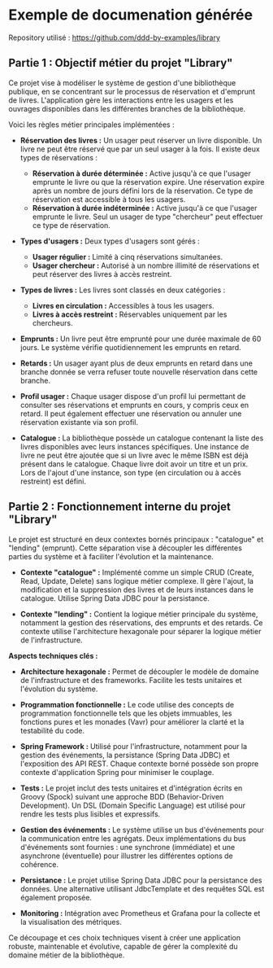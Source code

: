 # Exemple de documenation générée
Repository utilisé : https://github.com/ddd-by-examples/library

## Partie 1 : Objectif métier du projet "Library"

Ce projet vise à modéliser le système de gestion d'une bibliothèque publique, en se concentrant sur le processus de réservation et d'emprunt de livres.  L'application gère les interactions entre les usagers et les ouvrages disponibles dans les différentes branches de la bibliothèque.

Voici les règles métier principales implémentées :

* **Réservation des livres :** Un usager peut réserver un livre disponible. Un livre ne peut être réservé que par un seul usager à la fois.  Il existe deux types de réservations :
    * **Réservation à durée déterminée :**  Active jusqu'à ce que l'usager emprunte le livre ou que la réservation expire. Une réservation expire après un nombre de jours défini lors de la réservation.  Ce type de réservation est accessible à tous les usagers.
    * **Réservation à durée indéterminée :** Active jusqu'à ce que l'usager emprunte le livre. Seul un usager de type "chercheur" peut effectuer ce type de réservation.

* **Types d'usagers :**  Deux types d'usagers sont gérés :
    * **Usager régulier :** Limité à cinq réservations simultanées.
    * **Usager chercheur :**  Autorisé à un nombre illimité de réservations et peut réserver des livres à accès restreint.

* **Types de livres :**  Les livres sont classés en deux catégories :
    * **Livres en circulation :** Accessibles à tous les usagers.
    * **Livres à accès restreint :**  Réservables uniquement par les chercheurs.

* **Emprunts :** Un livre peut être emprunté pour une durée maximale de 60 jours.  Le système vérifie quotidiennement les emprunts en retard.

* **Retards :** Un usager ayant plus de deux emprunts en retard dans une branche donnée se verra refuser toute nouvelle réservation dans cette branche.

* **Profil usager :**  Chaque usager dispose d'un profil lui permettant de consulter ses réservations et emprunts en cours, y compris ceux en retard.  Il peut également effectuer une réservation ou annuler une réservation existante via son profil.

* **Catalogue :** La bibliothèque possède un catalogue contenant la liste des livres disponibles avec leurs instances spécifiques. Une instance de livre ne peut être ajoutée que si un livre avec le même ISBN est déjà présent dans le catalogue.  Chaque livre doit avoir un titre et un prix. Lors de l'ajout d'une instance, son type (en circulation ou à accès restreint) est défini.


## Partie 2 : Fonctionnement interne du projet "Library"

Le projet est structuré en deux contextes bornés principaux :  "catalogue" et "lending" (emprunt).  Cette séparation vise à découpler les différentes parties du système et à faciliter l'évolution et la maintenance.

* **Contexte "catalogue" :**  Implémenté comme un simple CRUD (Create, Read, Update, Delete) sans logique métier complexe.  Il gère l'ajout, la modification et la suppression des livres et de leurs instances dans le catalogue.  Utilise Spring Data JDBC pour la persistance.

* **Contexte "lending" :**  Contient la logique métier principale du système, notamment la gestion des réservations, des emprunts et des retards.  Ce contexte utilise l'architecture hexagonale pour séparer la logique métier de l'infrastructure.

**Aspects techniques clés :**

* **Architecture hexagonale :**  Permet de découpler le modèle de domaine de l'infrastructure et des frameworks.  Facilite les tests unitaires et l'évolution du système.

* **Programmation fonctionnelle :**  Le code utilise des concepts de programmation fonctionnelle tels que les objets immuables, les fonctions pures et les monades (Vavr) pour améliorer la clarté et la testabilité du code.

* **Spring Framework :**  Utilisé pour l'infrastructure, notamment pour la gestion des événements, la persistance (Spring Data JDBC) et l'exposition des API REST.  Chaque contexte borné possède son propre contexte d'application Spring pour minimiser le couplage.

* **Tests :**  Le projet inclut des tests unitaires et d'intégration écrits en Groovy (Spock) suivant une approche BDD (Behavior-Driven Development).  Un DSL (Domain Specific Language) est utilisé pour rendre les tests plus lisibles et expressifs.

* **Gestion des événements :**  Le système utilise un bus d'événements pour la communication entre les agrégats.  Deux implémentations du bus d'événements sont fournies : une synchrone (immédiate) et une asynchrone (éventuelle) pour illustrer les différentes options de cohérence.

* **Persistance :**  Le projet utilise Spring Data JDBC pour la persistance des données.  Une alternative utilisant JdbcTemplate et des requêtes SQL est également proposée.

* **Monitoring :**  Intégration avec Prometheus et Grafana pour la collecte et la visualisation des métriques.


Ce découpage et ces choix techniques visent à créer une application robuste, maintenable et évolutive, capable de gérer la complexité du domaine métier de la bibliothèque.
